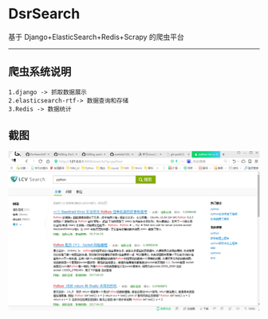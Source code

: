 # DsrSearch
 基于 Django+ElasticSearch+Redis+Scrapy 的爬虫平台
****
## 爬虫系统说明
```
1.django -> 抓取数据展示
2.elasticsearch-rtf-> 数据查询和存储
3.Redis -> 数据统计
```
## 截图
![](https://github.com/xueleilei120/DsrSearch/raw/master/static/images/jietu2.png)
